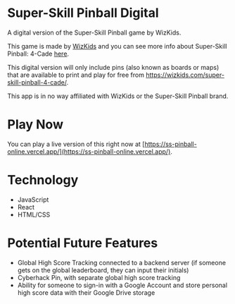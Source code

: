 # Super-Skill Pinball Digital
A digital version of the Super-Skill Pinball game by WizKids.

This game is made by [WizKids](https://wizkids.com/) and you can see more info about Super-Skill Pinball: 4-Cade [here](https://wizkids.com/super-skill-pinball-4-cade/).

This digital version will only include pins (also known as boards or maps) that are available to print and play for free from https://wizkids.com/super-skill-pinball-4-cade/.

This app is in no way affiliated with WizKids or the Super-Skill Pinball brand.

# Play Now
You can play a live version of this right now at [https://ss-pinball-online.vercel.app/](https://ss-pinball-online.vercel.app/).

# Technology
- JavaScript
- React
- HTML/CSS

# Potential Future Features
- Global High Score Tracking connected to a backend server (if someone gets on the global leaderboard, they can input their initials)
- Cyberhack Pin, with separate global high score tracking
- Ability for someone to sign-in with a Google Account and store personal high score data with their Google Drive storage
